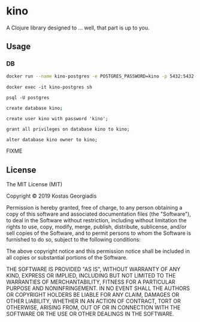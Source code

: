 # kino

A Clojure library designed to ... well, that part is up to you.

## Usage

### DB

```sh
docker run --name kino-postgres -e POSTGRES_PASSWORD=kino -p 5432:5432 -d postgres
```

```
docker exec -it kino-postgres sh
```

```
psql -U postgres
```

```sh
create database kino;
```

```
create user kino with password 'kino';
```

```
grant all privileges on database kino to kino;
```

```
alter database kino owner to kino;
```

FIXME

## License

The MIT License (MIT)

Copyright © 2019 Kostas Georgiadis

Permission is hereby granted, free of charge, to any person obtaining a copy of this software and associated documentation files (the "Software"), to deal in the Software without restriction, including without limitation the rights to use, copy, modify, merge, publish, distribute, sublicense, and/or sell copies of the Software, and to permit persons to whom the Software is furnished to do so, subject to the following conditions:

The above copyright notice and this permission notice shall be included in all copies or substantial portions of the Software.

THE SOFTWARE IS PROVIDED "AS IS", WITHOUT WARRANTY OF ANY KIND, EXPRESS OR IMPLIED, INCLUDING BUT NOT LIMITED TO THE WARRANTIES OF MERCHANTABILITY, FITNESS FOR A PARTICULAR PURPOSE AND NONINFRINGEMENT. IN NO EVENT SHALL THE AUTHORS OR COPYRIGHT HOLDERS BE LIABLE FOR ANY CLAIM, DAMAGES OR OTHER LIABILITY, WHETHER IN AN ACTION OF CONTRACT, TORT OR OTHERWISE, ARISING FROM, OUT OF OR IN CONNECTION WITH THE SOFTWARE OR THE USE OR OTHER DEALINGS IN THE SOFTWARE.
